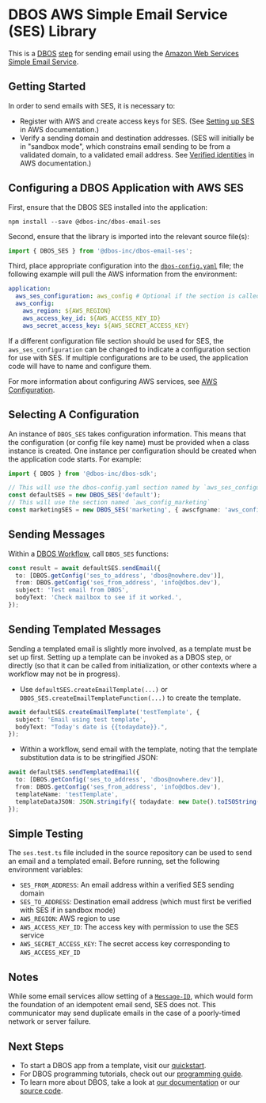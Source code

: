 # DBOS AWS Simple Email Service (SES) Library

This is a [DBOS](https://docs.dbos.dev/) [step](https://docs.dbos.dev/typescript/tutorials/step-tutorial) for sending email using the [Amazon Web Services Simple Email Service](https://aws.amazon.com/ses/).

## Getting Started

In order to send emails with SES, it is necessary to:

- Register with AWS and create access keys for SES. (See [Setting up SES](https://docs.aws.amazon.com/ses/latest/dg/setting-up.html) in AWS documentation.)
- Verify a sending domain and destination addresses. (SES will initially be in "sandbox mode", which constrains email sending to be from a validated domain, to a validated email address. See [Verified identities](https://docs.aws.amazon.com/ses/latest/dg/setting-up.html) in AWS documentation.)

## Configuring a DBOS Application with AWS SES

First, ensure that the DBOS SES installed into the application:

```
npm install --save @dbos-inc/dbos-email-ses
```

Second, ensure that the library is imported into the relevant source file(s):

```typescript
import { DBOS_SES } from '@dbos-inc/dbos-email-ses';
```

Third, place appropriate configuration into the [`dbos-config.yaml`](https://docs.dbos.dev/typescript/reference/configuration) file; the following example will pull the AWS information from the environment:

```yaml
application:
  aws_ses_configuration: aws_config # Optional if the section is called `aws_config`
  aws_config:
    aws_region: ${AWS_REGION}
    aws_access_key_id: ${AWS_ACCESS_KEY_ID}
    aws_secret_access_key: ${AWS_SECRET_ACCESS_KEY}
```

If a different configuration file section should be used for SES, the `aws_ses_configuration` can be changed to indicate a configuration section for use with SES. If multiple configurations are to be used, the application code will have to name and configure them.

For more information about configuring AWS services, see [AWS Configuration](https://docs.dbos.dev/typescript/reference/libraries#aws-configuration).

## Selecting A Configuration

An instance of `DBOS_SES` takes configuration information. This means that the configuration (or config file key name) must be provided when a class instance is created. One instance per configuration should be created when the application code starts. For example:

```typescript
import { DBOS } from '@dbos-inc/dbos-sdk';

// This will use the dbos-config.yaml section named by `aws_ses_configuration` if it is specified, or `aws_config` if not
const defaultSES = new DBOS_SES('default');
// This will use the section named `aws_config_marketing`
const marketingSES = new DBOS_SES('marketing', { awscfgname: 'aws_config_marketing' });
```

## Sending Messages

Within a [DBOS Workflow](https://docs.dbos.dev/typescript/tutorials/workflow-tutorial), call `DBOS_SES` functions:

```typescript
const result = await defaultSES.sendEmail({
  to: [DBOS.getConfig('ses_to_address', 'dbos@nowhere.dev')],
  from: DBOS.getConfig('ses_from_address', 'info@dbos.dev'),
  subject: 'Test email from DBOS',
  bodyText: 'Check mailbox to see if it worked.',
});
```

## Sending Templated Messages

Sending a templated email is slightly more involved, as a template must be set up first. Setting up a template can be invoked as a DBOS step, or directly (so that it can be called from initialization, or other contexts where a workflow may not be in progress).

- Use `defaultSES.createEmailTemplate(...)` or `DBOS_SES.createEmailTemplateFunction(...)` to create the template.

```typescript
await defaultSES.createEmailTemplate('testTemplate', {
  subject: 'Email using test template',
  bodyText: "Today's date is {{todaydate}}.",
});
```

- Within a workflow, send email with the template, noting that the template substitution data is to be stringified JSON:

```typescript
await defaultSES.sendTemplatedEmail({
  to: [DBOS.getConfig('ses_to_address', 'dbos@nowhere.dev')],
  from: DBOS.getConfig('ses_from_address', 'info@dbos.dev'),
  templateName: 'testTemplate',
  templateDataJSON: JSON.stringify({ todaydate: new Date().toISOString() }),
});
```

## Simple Testing

The `ses.test.ts` file included in the source repository can be used to send an email and a templated email. Before running, set the following environment variables:

- `SES_FROM_ADDRESS`: An email address within a verified SES sending domain
- `SES_TO_ADDRESS`: Destination email address (which must first be verified with SES if in sandbox mode)
- `AWS_REGION`: AWS region to use
- `AWS_ACCESS_KEY_ID`: The access key with permission to use the SES service
- `AWS_SECRET_ACCESS_KEY`: The secret access key corresponding to `AWS_ACCESS_KEY_ID`

## Notes

While some email services allow setting of a [`Message-ID`](https://en.wikipedia.org/wiki/Message-ID), which would form the foundation of an idempotent email send, SES does not. This communicator may send duplicate emails in the case of a poorly-timed network or server failure.

## Next Steps

- To start a DBOS app from a template, visit our [quickstart](https://docs.dbos.dev/quickstart).
- For DBOS programming tutorials, check out our [programming guide](https://docs.dbos.dev/typescript/programming-guide).
- To learn more about DBOS, take a look at [our documentation](https://docs.dbos.dev/) or our [source code](https://github.com/dbos-inc/dbos-transact-ts).
